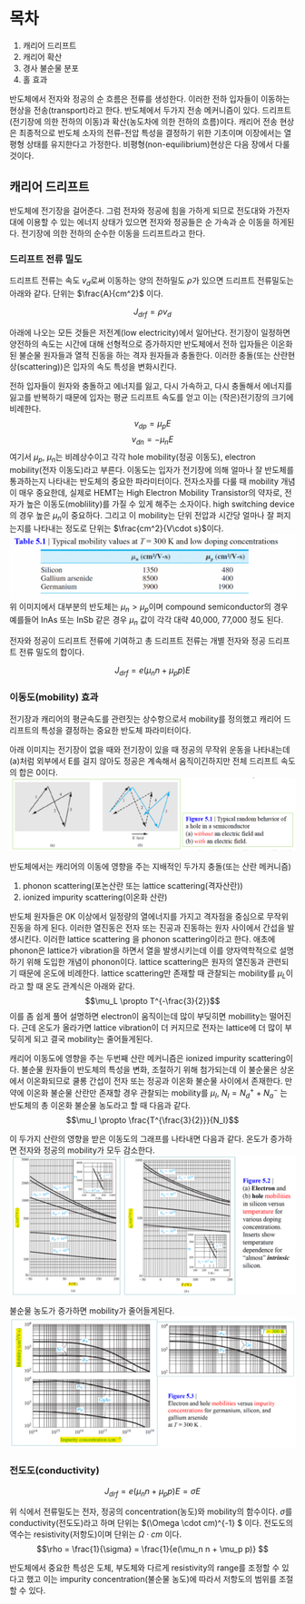 # 목차
1. 캐리어 드리프트
2. 캐리어 확산
3. 경사 불순물 분포
4. 홀 효과

반도체에서 전자와 정공의 순 흐름은 전류를 생성한다. 이러한 전하 입자들이 이동하는 현상을 전송(transport)라고 한다. 반도체에서 두가지 전송 메커니즘이 있다. 드리프트(전기장에 의한 전하의 이동)과 확산(농도차에 의한 전하의 흐름)이다. 캐리어 전송 현상은 최종적으로 반도체 소자의 전류-전압 특성을 결정하기 위한 기초이며 이장에서는 열평형 상태를 유지한다고 가정한다. 비평형(non-equilibrium)현상은 다음 장에서 다룰 것이다.

## 캐리어 드리프트
반도체에 전기장을 걸어준다. 그럼 전자와 정공에 힘을 가하게 되므로 전도대와 가전자대에 이용할 수 있는 에너지 상태가 있으면 전자와 정공들은 순 가속과 순 이동을 하게된다. 전기장에 의한 전하의 순수한 이동을 드리프트라고 한다.

### 드리프트 전류 밀도
드리프트 전류는 속도 $v_d$로써 이동하는 양의 전하밀도 $\rho$가 있으면 드리프트 전류밀도는 아래와 같다. 단위는 $\frac{A}{cm^2}$ 이다.

$$J_{drf} = \rho v_d$$

아래에 나오는 모든 것들은 저전계(low electricity)에서 일어난다. 전기장이 일정하면 양전하의 속도는 시간에 대해 선형적으로 증가하지만 반도체에서 전하 입자들은 이온화된 불순물 원자들과 열적 진동을 하는 격자 원자들과 충돌한다. 이러한 충돌(또는 산란현상(scattering))은 입자의 속도 특성을 변화시킨다.

전하 입자들이 원자와 충돌하고 에너지를 잃고, 다시 가속하고, 다시 충돌해서 에너지를 잃고를 반복하기 때문에 입자는 평균 드리프트 속도를 얻고 이는 (작은)전기장의 크기에 비례한다.
$$v_{dp} = \mu_p E$$
$$v_{dn} = -\mu_n E$$
여기서 $\mu_p$, $\mu_n$는 비례상수이고 각각 hole mobility(정공 이동도), electron mobility(전자 이동도)라고 부른다. 이동도는 입자가 전기장에 의해 얼마나 잘 반도체를 통과하는지 나타내는 반도체의 중요한 파라미터이다. 전자소자를 다룰 때 mobility 개념이 매우 중요한데, 실제로 HEMT는 High Electron Mobility Transistor의 약자로, 전자가 높은 이동도(moblility)를 가질 수 있게 해주는 소자이다. high switching device의 경우 높은 $\mu_n$이 중요하다. 그리고 이 mobility는 단위 전압과 시간당 얼마나 잘 퍼지는지를 나타내는 정도로 단위는 $\frac{cm^2}{V\cdot s}$이다.
![](images/1.png)
위 이미지에서 대부분의 반도체는 $\mu_n > \mu_p$이며 compound semiconductor의 경우 예를들어 InAs 또는 InSb 같은 경우 $\mu_n$ 값이 각각 대략 40,000, 77,000 정도 된다.

전자와 정공이 드리프트 전류에 기여하고 총 드리프트 전류는 개별 전자와 정공 드리프트 전류 밀도의 합이다.

$$J_{drf} = e(\mu_n n + \mu_p p) E$$

### 이동도(mobility) 효과
전기장과 캐리어의 평균속도를 관련짓는 상수항으로서 mobility를 정의했고 캐리어 드리프트의 특성을 결정하는 중요한 반도체 파라미터이다.

아래 이미지는 전기장이 없을 때와 전기장이 있을 때 정공의 무작위 운동을 나타내는데 (a)처럼 외부에서 E를 걸지 않아도 정공은 계속해서 움직이긴하지만 전체 드리프트 속도의 합은 0이다. 
![](images/2.png)

반도체에서는 캐리어의 이동에 영향을 주는 지배적인 두가지 충돌(또는 산란 메커니즘)
1. phonon scattering(포논산란 또는 lattice scattering(격자산란))
2. ionized impurity scattering(이온화 산란)

반도체 원자들은 0K 이상에서 일정량의 열에너지를 가지고 격자점을 중심으로 무작위 진동을 하게 된다. 이러한 열진동은 전자 또는 진공과 진동하는 원자 사이에서 간섭을 발생시킨다. 이러한 lattice scattering 을 phonon scattering이라고 한다. 애초에 phonon은 lattice가 vibration을 하면서 열을 발생시키는데 이를 양자역학적으로 설명하기 위해 도입한 개념이 phonon이다. lattice scattering은 원자의 열진동과 관련되기 때문에 온도에 비례한다. lattice scattering만 존재할 때 관찰되는 mobility를 $\mu_L$이라고 할 때 온도 관계식은 아래와 같다.
$$\mu_L \propto T^{-\frac{3}{2}}$$
이를 좀 쉽게 풀어 설명하면 electron이 움직이는데 많이 부딪히면 mobillity는 떨어진다. 근데 온도가 올라가면 lattice vibration이 더 커지므로 전자는 lattice에 더 많이 부딪히게 되고 결국 mobility는 줄어들게된다.

캐리어 이동도에 영향을 주는 두번째 산란 메커니즘은 ionized impurity scattering이다. 불순물 원자들이 반도체의 특성을 변화, 조절하기 위해 첨가되는데 이 불순물은 상온에서 이온화되므로 쿨롱 간섭이 전자 또는 정공과 이온화 불순물 사이에서 존재한다. 만약에 이온화 불순물 산란만 존재할 경우 관찰되는 mobility를 $\mu_I$, $N_I = N_d^+ + N_a^-$ 는 반도체의 총 이온화 불순물 농도라고 할 때 다음과 같다.
$$\mu_I \propto \frac{T^{\frac{3}{2}}}{N_I}$$

이 두가지 산란의 영향을 받은 이동도의 그래프를 나타내면 다음과 같다. 온도가 증가하면 전자와 정공의 mobility가 모두 감소한다.
![](images/3.png)

불순물 농도가 증가하면 mobility가 줄어들게된다.
![](images/4.png)

### 전도도(conductivity)
$$J_{drf} = e(\mu_n n + \mu_p p)E = \sigma E$$

위 식에서 전류밀도는 전자, 정공의 concentration(농도)와 mobility의 함수이다. $\sigma$를 conductivity(전도도)라고 하며 단위는 $(\Omega \cdot cm)^{-1} $ 이다.
전도도의 역수는 resistivity(저항도)이며 단위는 $\Omega \cdot cm$ 이다.
$$\rho = \frac{1}{\sigma} = \frac{1}{e(\mu_n n + \mu_p p)} $$

반도체에서 중요한 특성은 도체, 부도체와 다르게 resistivity의 range를 조정할 수 있다고 했고 이는 impurity concentration(불순물 농도)에 따라서 저항도의 범위를 조절할 수 있다.
